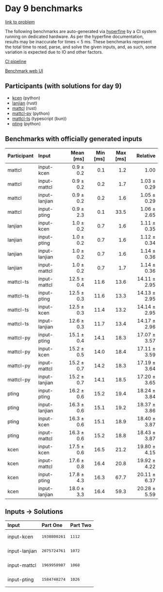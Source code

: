 # Day 9 benchmarks

[link to problem](https://adventofcode.com/2023/day/9)

The following benchmarks are auto-generated via
[hyperfine](https://github.com/sharkdp/hyperfine) by a CI system running on
dedicated hardware. As per the hyperfine documentation, results may be
inaccurate for times < 5 ms. These benchmarks represent the total time to read,
parse, and solve the given inputs, and, as such, some variation is expected due
to IO and other factors.

[CI pipeline](http://ci.papercode.net:8080/teams/main/pipelines/aoc2023)

[Benchmark web UI](https://aoc.ancalagon.black)


## Participants (with solutions for day 9)

- [kcen](https://github.com/kcen/aoc2023) (python)
- [lanjian](https://github.com/lanjian/aoc-2023) (rust)
- [mattcl](https://github.com/mattcl/aoc2023) (rust)
- [mattcl-py](https://github.com/mattcl/aoc2023-py) (python)
- [mattcl-ts](https://github.com/mattcl/aoc2023-js) (typescript (bun))
- [pting](https://github.com/pting/aoc2023) (python)


## Benchmarks with officially generated inputs

| Participant | Input | Mean [ms] | Min [ms] | Max [ms] | Relative |
|:---|:---|---:|---:|---:|---:|
| mattcl | input-kcen | 0.9 ± 0.2 | 0.1 | 1.2 | 1.00 |
| mattcl | input-mattcl | 0.9 ± 0.2 | 0.2 | 1.7 | 1.03 ± 0.29 |
| mattcl | input-lanjian | 0.9 ± 0.2 | 0.2 | 1.6 | 1.05 ± 0.29 |
| mattcl | input-pting | 0.9 ± 2.3 | 0.1 | 33.5 | 1.06 ± 2.65 |
| lanjian | input-kcen | 1.0 ± 0.2 | 0.7 | 1.6 | 1.11 ± 0.35 |
| lanjian | input-pting | 1.0 ± 0.2 | 0.7 | 1.6 | 1.12 ± 0.34 |
| lanjian | input-lanjian | 1.0 ± 0.2 | 0.7 | 1.6 | 1.14 ± 0.36 |
| lanjian | input-mattcl | 1.0 ± 0.2 | 0.7 | 1.7 | 1.14 ± 0.36 |
| mattcl-ts | input-mattcl | 12.5 ± 0.4 | 11.6 | 13.6 | 14.11 ± 2.95 |
| mattcl-ts | input-pting | 12.5 ± 0.3 | 11.6 | 13.3 | 14.13 ± 2.95 |
| mattcl-ts | input-kcen | 12.5 ± 0.3 | 11.4 | 13.2 | 14.14 ± 2.95 |
| mattcl-ts | input-lanjian | 12.6 ± 0.3 | 11.7 | 13.4 | 14.17 ± 2.96 |
| mattcl-py | input-pting | 15.1 ± 0.4 | 14.1 | 18.3 | 17.07 ± 3.57 |
| mattcl-py | input-kcen | 15.2 ± 0.5 | 14.0 | 18.4 | 17.11 ± 3.59 |
| mattcl-py | input-mattcl | 15.2 ± 0.7 | 14.2 | 18.3 | 17.19 ± 3.64 |
| mattcl-py | input-lanjian | 15.2 ± 0.7 | 14.1 | 18.5 | 17.20 ± 3.65 |
| pting | input-pting | 16.2 ± 0.6 | 15.2 | 19.4 | 18.24 ± 3.84 |
| pting | input-lanjian | 16.3 ± 0.6 | 15.1 | 19.2 | 18.37 ± 3.86 |
| pting | input-kcen | 16.3 ± 0.6 | 15.1 | 18.9 | 18.40 ± 3.87 |
| pting | input-mattcl | 16.3 ± 0.6 | 15.2 | 18.8 | 18.43 ± 3.87 |
| kcen | input-kcen | 17.5 ± 0.6 | 16.5 | 21.2 | 19.80 ± 4.15 |
| kcen | input-mattcl | 17.6 ± 0.8 | 16.4 | 20.8 | 19.92 ± 4.22 |
| kcen | input-pting | 17.8 ± 4.3 | 16.3 | 67.7 | 20.11 ± 6.37 |
| kcen | input-lanjian | 18.0 ± 3.3 | 16.4 | 59.3 | 20.28 ± 5.59 |


## Inputs -> Solutions

| Input | Part One | Part Two |
|:---|:---|:---|
|input-kcen|<pre>1938800261</pre>|<pre>1112</pre>|
|input-lanjian|<pre>2075724761</pre>|<pre>1072</pre>|
|input-mattcl|<pre>1969958987</pre>|<pre>1068</pre>|
|input-pting|<pre>1584748274</pre>|<pre>1026</pre>|